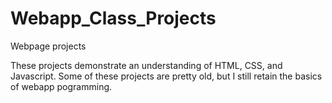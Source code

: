 # Webapp_Class_Projects
Webpage projects 

These projects demonstrate an understanding of HTML, CSS, and Javascript. Some of these projects are pretty old, but I still retain the basics of webapp pogramming.
